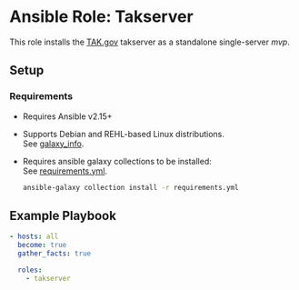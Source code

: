 # Ansible Role: Takserver

This role installs the [TAK.gov](https://tak.gov/) takserver as a standalone single-server _mvp_.

## Setup

### Requirements

- Requires Ansible v2.15+

- Supports Debian and REHL-based Linux distributions.\
  See [galaxy_info](https://github.com/ThatKalle/ansible-role-takserver/blob/main/meta/main.yml#L10).

- Requires ansible galaxy collections to be installed:\
  See [requirements.yml](https://github.com/ThatKalle/ansible-role-takserver/blob/main/requirements.yml).

  ```bash
  ansible-galaxy collection install -r requirements.yml
  ```

## Example Playbook

```yml
- hosts: all
  become: true
  gather_facts: true

  roles:
    - takserver
```